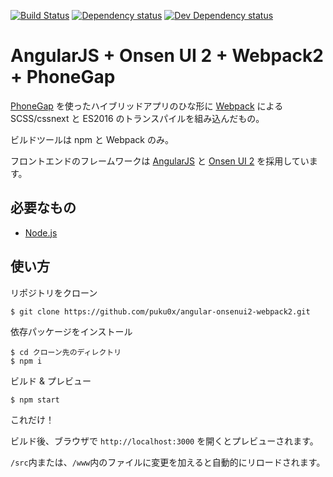 [![Build Status][travis-ci-image]][travis-ci-url]
[![Dependency status][david-dm-image]][david-dm-url]
[![Dev Dependency status][david-dm-dev-image]][david-dm-dev-url]
# AngularJS + Onsen UI 2 + Webpack2 + PhoneGap

[PhoneGap](http://phonegap.com/) を使ったハイブリッドアプリのひな形に [Webpack](https://webpack.github.io/) による SCSS/cssnext と ES2016 のトランスパイルを組み込んだもの。

ビルドツールは npm と Webpack のみ。

フロントエンドのフレームワークは [AngularJS](https://angularjs.org/) と [Onsen UI 2](https://onsen.io/) を採用しています。

## 必要なもの
- [Node.js](https://nodejs.org/)

## 使い方
リポジトリをクローン
```
$ git clone https://github.com/puku0x/angular-onsenui2-webpack2.git
```

依存パッケージをインストール
```
$ cd クローン先のディレクトリ
$ npm i
```

ビルド & プレビュー
```
$ npm start
```
これだけ！

ビルド後、ブラウザで `http://localhost:3000` を開くとプレビューされます。

`/src`内または、`/www`内のファイルに変更を加えると自動的にリロードされます。

[travis-ci-url]: http://travis-ci.org/puku0x/angular-onsenui2-webpack2
[travis-ci-image]: https://travis-ci.org/puku0x/angular-onsenui2-webpack2.svg?branch=master
[david-dm-url]:https://david-dm.org/puku0x/angular-onsenui2-webpack2
[david-dm-image]:https://david-dm.org/puku0x/angular-onsenui2-webpack2.svg
[david-dm-dev-url]:https://david-dm.org/puku0x/angular-onsenui2-webpack2?type=dev
[david-dm-dev-image]:https://david-dm.org/puku0x/angular-onsenui2-webpack2/dev-status.svg

